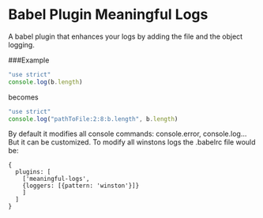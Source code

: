 Babel Plugin Meaningful Logs
======

A babel plugin that enhances your logs by adding the file and the object logging.

###Example
```javascript
"use strict"
console.log(b.length)
```

becomes

```javascript
"use strict"
console.log("pathToFile:2:8:b.length", b.length)
```

By default it modifies all console commands: console.error, console.log... But it can be customized. To modify all winstons logs the .babelrc file would be:

```
{
  plugins: [
    ['meaningful-logs',
    {loggers: [{pattern: 'winston'}]}
    ]
  ]
}
```

